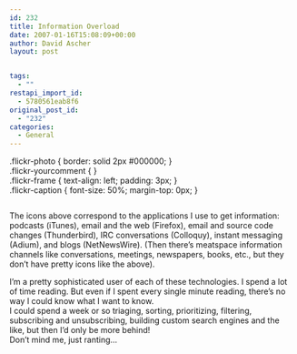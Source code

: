 ```yaml
---
id: 232
title: Information Overload
date: 2007-01-16T15:08:09+00:00
author: David Ascher
layout: post


tags:
  - ""
restapi_import_id:
  - 5780561eab8f6
original_post_id:
  - "232"
categories:
  - General
---
```

.flickr-photo { border: solid 2px #000000; }  
.flickr-yourcomment { }  
.flickr-frame { text-align: left; padding: 3px; }  
.flickr-caption { font-size: 50%; margin-top: 0px; }

<div class="flickr-frame">
  <a href="http://www.flickr.com/photos/davidascher/359849990/" title="photo sharing"><img src="http://farm1.static.flickr.com/164/359849990_9a9e88f67b.jpg" class="flickr-photo" alt="" /></a>
</div>

<p class="flickr-yourcomment">
  The icons above correspond to the applications I use to get information: podcasts (iTunes), email and the web (Firefox), email and source code changes (Thunderbird), IRC conversations (Colloquy), instant messaging (Adium), and blogs (NetNewsWire). (Then there&#8217;s meatspace information channels like conversations, meetings, newspapers, books, etc., but they don&#8217;t have pretty icons like the above).
</p>

I&#8217;m a pretty sophisticated user of each of these technologies. I spend a lot of time reading. But even if I spent every single minute reading, there&#8217;s no way I could know what I want to know.  
I could spend a week or so triaging, sorting, prioritizing, filtering, subscribing and unsubscribing, building custom search engines and the like, but then I&#8217;d only be more behind!  
Don&#8217;t mind me, just ranting&#8230;